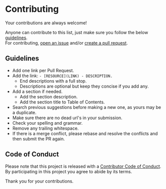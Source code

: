 # Contributing

Your contributions are always welcome!

Anyone can contribute to this list, just make sure you follow the below [guidelines](#guidelines).<br>
For contributing, [open an issue](https://github.com/aliesbelik/awesome-tsung/issues) and/or [create a pull request](https://github.com/aliesbelik/awesome-tsung/pulls).

## Guidelines

* Add one link per Pull Request.
* Add the link: `- [RESOURCE](LINK) - DESCRIPTION.`
  * End descriptions with a full stop.
  * Descriptions are optional but keep they concise if you add any.
* Add a section if needed.
  * Add the section description.
  * Add the section title to Table of Contents.
* Search previous suggestions before making a new one, as yours may be a duplicate.
* Make sure there are no dead url's in your submission.
* Check your spelling and grammar.
* Remove any trailing whitespace.
* If there is a merge conflict, please rebase and resolve the conflicts and then submit the PR again.

## Code of Conduct

Please note that this project is released with a [Contributor Code of Conduct](CODE-OF-CONDUCT.md).<br>
By participating in this project you agree to abide by its terms.

Thank you for your contributions.
